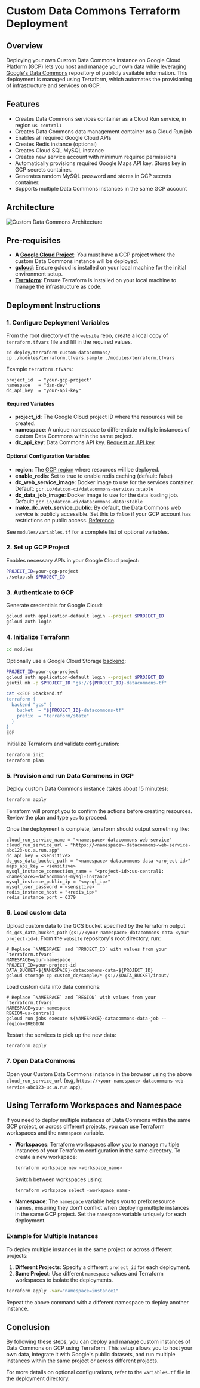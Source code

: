 # Custom Data Commons Terraform Deployment

## Overview

Deploying your own Custom Data Commons instance on Google Cloud Platform (GCP) lets you host and manage your own data while leveraging [Google's Data Commons](https://datacommons.org/) repository of publicly available information. This deployment is managed using Terraform, which automates the provisioning of infrastructure and services on GCP.

## Features

* Creates Data Commons services container as a Cloud Run service, in region `us-central1`
* Creates Data Commons data management container as a Cloud Run job
* Enables all required Google Cloud APIs
* Creates Redis instance (optional)
* Creates Cloud SQL MySQL instance
* Creates new service account with minimum required permissions
* Automatically provisions required Google Maps API key. Stores key in GCP secrets container.
* Generates random MySQL password and stores in GCP secrets container.
* Supports multiple Data Commons instances in the same GCP account

## Architecture

![Custom Data Commons Architecture](https://docs.datacommons.org/assets/images/custom_dc/customdc_setup3.png)


## Pre-requisites

- **A [Google Cloud Project](https://cloud.google.com)**: You must have a GCP project where the custom Data Commons instance will be deployed.
- **[gcloud](https://cloud.google.com/sdk/docs/install)**: Ensure gcloud is installed on your local machine for the initial environment setup.
- **[Terraform](https://developer.hashicorp.com/terraform/install)**: Ensure Terraform is installed on your local machine to manage the infrastructure as code.

## Deployment Instructions

### 1. Configure Deployment Variables

From the root directory of the `website` repo, create a local copy of `terraform.tfvars` file and fill in the required values.

```
cd deploy/terraform-custom-datacommons/
cp ./modules/terraform.tfvars.sample ./modules/terraform.tfvars
```

Example `terraform.tfvars`:

```
project_id  = "your-gcp-project"
namespace   = "dan-dev"
dc_api_key  = "your-api-key"
```

#### Required Variables

- **project_id**: The Google Cloud project ID where the resources will be created.
- **namespace**: A unique namespace to differentiate multiple instances of custom Data Commons within the same project.
- **dc_api_key**: Data Commons API key. [Request an API key](https://docs.google.com/forms/d/e/1FAIpQLSeVCR95YOZ56ABsPwdH1tPAjjIeVDtisLF-8oDYlOxYmNZ7LQ/viewform?resourcekey=0-yJ9nT9ST-TfoKNtmGIws-g)

#### Optional Configuration Variables

- **region**: The [GCP region](https://cloud.google.com/about/locations) where resources will be deployed.
- **enable_redis**: Set to true to enable redis caching (default: false)
- **dc_web_service_image**: Docker image to use for the services container. Default: `gcr.io/datcom-ci/datacommons-services:stable`
- **dc_data_job_image**: Docker image to use for the data loading job. Default: `gcr.io/datcom-ci/datacommons-data:stable`
- **make_dc_web_service_public**: By default, the Data Commons web service is publicly accessible. Set this to `false` if your GCP account has restrictions on public access. [Reference](https://cloud.google.com/run/docs/authenticating/public).

See `modules/variables.tf` for a complete list of optional variables.

### 2. Set up GCP Project

Enables necessary APIs in your Google Cloud project:

```bash
PROJECT_ID=your-gcp-project
./setup.sh $PROJECT_ID
```

### 3. Authenticate to GCP

Generate credentials for Google Cloud:

```bash
gcloud auth application-default login --project $PROJECT_ID
gcloud auth login
```

### 4. Initialize Terraform

```bash
cd modules
```

Optionally use a Google Cloud Storage [backend](https://developer.hashicorp.com/terraform/language/settings/backends/configuration):

```bash
PROJECT_ID=your-gcp-project
gcloud auth application-default login --project $PROJECT_ID
gsutil mb -p $PROJECT_ID "gs://${PROJECT_ID}-datacommons-tf"

cat <<EOF >backend.tf
terraform {
  backend "gcs" {
    bucket  = "${PROJECT_ID}-datacommons-tf"
    prefix  = "terraform/state"
  }
}
EOF
```

Initialize Terraform and validate configuration:

```bash
terraform init
terraform plan
```

### 5. Provision and run Data Commons in GCP

Deploy custom Data Commons instance (takes about 15 minutes):

```bash
terraform apply
```

Terraform will prompt you to confirm the actions before creating resources. Review the plan and type `yes` to proceed.

Once the deployment is complete, terraform should output something like:

```
cloud_run_service_name = "<namespace>-datacommons-web-service"
cloud_run_service_url = "https://<namespace>-datacommons-web-service-abc123-uc.a.run.app"
dc_api_key = <sensitive>
dc_gcs_data_bucket_path = "<namespace>-datacommons-data-<project-id>"
maps_api_key = <sensitive>
mysql_instance_connection_name = "<project-id>:us-central1:<namespace>-datacommons-mysql-instance"
mysql_instance_public_ip = "<mysql_ip>"
mysql_user_password = <sensitive>
redis_instance_host = "<redis_ip>"
redis_instance_port = 6379
```

### 6. Load custom data

Upload custom data to the GCS bucket specified by the terraform output `dc_gcs_data_bucket_path` (`gs://<your-namespace>-datacommons-data-<your-project-id>`).
From the `website` repository's root directory, run:

```
# Replace `NAMESPACE` and `PROJECT_ID` with values from your `terraform.tfvars`
NAMESPACE=your-namespace
PROJECT_ID=your-project-id
DATA_BUCKET=${NAMESPACE}-datacommons-data-${PROJECT_ID}
gcloud storage cp custom_dc/sample/* gs://$DATA_BUCKET/input/
```

Load custom data into data commons:
```
# Replace `NAMESPACE` and `REGION` with values from your `terraform.tfvars`
NAMESPACE=your-namespace
REGION=us-central1
gcloud run jobs execute ${NAMESPACE}-datacommons-data-job --region=$REGION
```

Restart the services to pick up the new data:

```bash
terraform apply
```

### 7. Open Data Commons

Open your Custom Data Commons instance in the browser using the above
`cloud_run_service_url` (e.g, `https://<your-namespace>-datacommons-web-service-abc123-uc.a.run.app`),


## Using Terraform Workspaces and Namespace

If you need to deploy multiple instances of Data Commons within the same GCP project, or across different projects, you can use Terraform workspaces and the `namespace` variable.

- **Workspaces**: Terraform workspaces allow you to manage multiple instances of your Terraform configuration in the same directory. To create a new workspace:

  ```bash
  terraform workspace new <workspace_name>
  ```

  Switch between workspaces using:

  ```bash
  terraform workspace select <workspace_name>
  ```

- **Namespace**: The `namespace` variable helps you to prefix resource names, ensuring they don't conflict when deploying multiple instances in the same GCP project. Set the `namespace` variable uniquely for each deployment.

### Example for Multiple Instances

To deploy multiple instances in the same project or across different projects:

1. **Different Projects**: Specify a different `project_id` for each deployment.
2. **Same Project**: Use different `namespace` values and Terraform workspaces to isolate the deployments.

```bash
terraform apply -var="namespace=instance1"
```

Repeat the above command with a different namespace to deploy another instance.

## Conclusion

By following these steps, you can deploy and manage custom instances of Data Commons on GCP using Terraform. This setup allows you to host your own data, integrate it with Google's public datasets, and run multiple instances within the same project or across different projects.

For more details on optional configurations, refer to the `variables.tf` file in the deployment directory.
